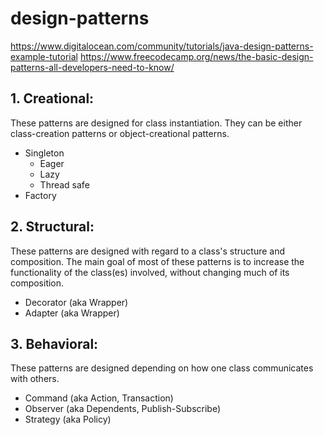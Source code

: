 # design-patterns

https://www.digitalocean.com/community/tutorials/java-design-patterns-example-tutorial
https://www.freecodecamp.org/news/the-basic-design-patterns-all-developers-need-to-know/

## 1. Creational: 
These patterns are designed for class instantiation. They can be either class-creation patterns or object-creational patterns.
    
- Singleton
  - Eager
  - Lazy
  - Thread safe
- Factory

## 2. Structural: 
These patterns are designed with regard to a class's structure and composition. The main goal of most of these patterns is to increase the functionality of the class(es) involved, without changing much of its composition.

- Decorator (aka Wrapper)
- Adapter (aka Wrapper)

## 3. Behavioral: 
These patterns are designed depending on how one class communicates with others.

- Command (aka Action, Transaction)
- Observer (aka Dependents, Publish-Subscribe)
- Strategy (aka Policy)